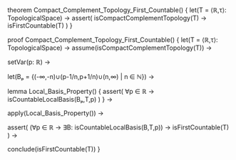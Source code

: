 theorem Compact_Complement_Topology_First_Countable() {
  let(T = ⟨ℝ,τ⟩: TopologicalSpace) →
  assert(
    isCompactComplementTopology(T) →
    isFirstCountable(T)
  )
}

proof Compact_Complement_Topology_First_Countable() {
  let(T = ⟨ℝ,τ⟩: TopologicalSpace) →
  assume(isCompactComplementTopology(T)) →
  
  setVar(p: ℝ) →
  
  let(Bₚ = {(-∞,-n)∪(p-1/n,p+1/n)∪(n,∞) | n ∈ ℕ}) →
  
  lemma Local_Basis_Property() {
    assert(
      ∀p ∈ ℝ → isCountableLocalBasis(Bₚ,T,p)
    )
  } →
  
  apply(Local_Basis_Property()) →
  
  assert(
    (∀p ∈ ℝ → ∃B: isCountableLocalBasis(B,T,p)) →
    isFirstCountable(T)
  ) →
  
  conclude(isFirstCountable(T))
}
